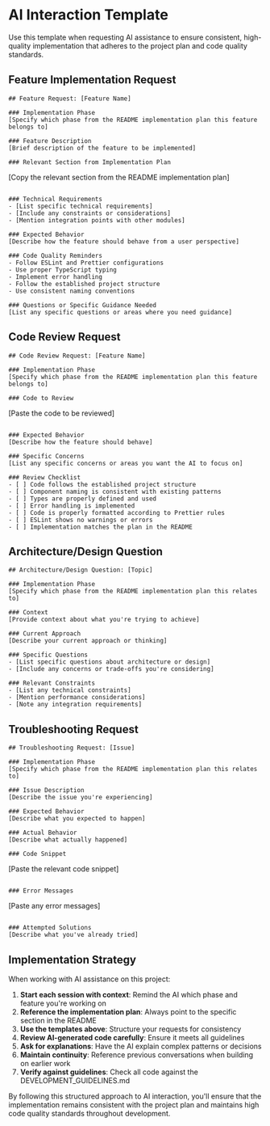# AI Interaction Template

Use this template when requesting AI assistance to ensure consistent, high-quality implementation that adheres to the project plan and code quality standards.

## Feature Implementation Request

```
## Feature Request: [Feature Name]

### Implementation Phase
[Specify which phase from the README implementation plan this feature belongs to]

### Feature Description
[Brief description of the feature to be implemented]

### Relevant Section from Implementation Plan
```

[Copy the relevant section from the README implementation plan]

```

### Technical Requirements
- [List specific technical requirements]
- [Include any constraints or considerations]
- [Mention integration points with other modules]

### Expected Behavior
[Describe how the feature should behave from a user perspective]

### Code Quality Reminders
- Follow ESLint and Prettier configurations
- Use proper TypeScript typing
- Implement error handling
- Follow the established project structure
- Use consistent naming conventions

### Questions or Specific Guidance Needed
[List any specific questions or areas where you need guidance]
```

## Code Review Request

```
## Code Review Request: [Feature Name]

### Implementation Phase
[Specify which phase from the README implementation plan this feature belongs to]

### Code to Review
```

[Paste the code to be reviewed]

```

### Expected Behavior
[Describe how the feature should behave]

### Specific Concerns
[List any specific concerns or areas you want the AI to focus on]

### Review Checklist
- [ ] Code follows the established project structure
- [ ] Component naming is consistent with existing patterns
- [ ] Types are properly defined and used
- [ ] Error handling is implemented
- [ ] Code is properly formatted according to Prettier rules
- [ ] ESLint shows no warnings or errors
- [ ] Implementation matches the plan in the README
```

## Architecture/Design Question

```
## Architecture/Design Question: [Topic]

### Implementation Phase
[Specify which phase from the README implementation plan this relates to]

### Context
[Provide context about what you're trying to achieve]

### Current Approach
[Describe your current approach or thinking]

### Specific Questions
- [List specific questions about architecture or design]
- [Include any concerns or trade-offs you're considering]

### Relevant Constraints
- [List any technical constraints]
- [Mention performance considerations]
- [Note any integration requirements]
```

## Troubleshooting Request

```
## Troubleshooting Request: [Issue]

### Implementation Phase
[Specify which phase from the README implementation plan this relates to]

### Issue Description
[Describe the issue you're experiencing]

### Expected Behavior
[Describe what you expected to happen]

### Actual Behavior
[Describe what actually happened]

### Code Snippet
```

[Paste the relevant code snippet]

```

### Error Messages
```

[Paste any error messages]

```

### Attempted Solutions
[Describe what you've already tried]
```

## Implementation Strategy

When working with AI assistance on this project:

1. **Start each session with context**: Remind the AI which phase and feature you're working on
2. **Reference the implementation plan**: Always point to the specific section in the README
3. **Use the templates above**: Structure your requests for consistency
4. **Review AI-generated code carefully**: Ensure it meets all guidelines
5. **Ask for explanations**: Have the AI explain complex patterns or decisions
6. **Maintain continuity**: Reference previous conversations when building on earlier work
7. **Verify against guidelines**: Check all code against the DEVELOPMENT_GUIDELINES.md

By following this structured approach to AI interaction, you'll ensure that the implementation remains consistent with the project plan and maintains high code quality standards throughout development.
